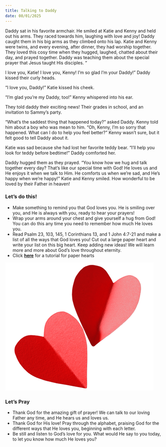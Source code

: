 ```yaml
---
title: Talking to Daddy
date: 08/01/2025
---
```


Daddy sat in his favorite armchair. He smiled at Katie and Kenny and held out his arms. They raced towards him, laughing with love and joy! Daddy caught them in his big arms as they climbed onto his lap. Katie and Kenny were twins, and every evening, after dinner, they had worship together. They loved this cosy time when they hugged, laughed, chatted about their day, and prayed together. Daddy was teaching them about the special prayer that Jesus taught His disciples. “

I love you, Katie! I love you, Kenny! I’m so glad I’m your Daddy!” Daddy kissed their curly heads.

“I love you, Daddy!” Katie kissed his cheek.

“I’m glad you’re my Daddy, too!” Kenny whispered into his ear.

They told daddy their exciting news! Their grades in school, and an invitation to Sammy’s party.

“What’s the saddest thing that happened today?” asked Daddy. Kenny told him about a boy who was mean to him. “Oh, Kenny, I’m so sorry that happened. What can I do to help you feel better?” Kenny wasn’t sure, but it felt good to tell Daddy about it.

Katie was sad because she had lost her favorite teddy bear. “I’ll help you look for teddy before bedtime!” Daddy comforted her.

Daddy hugged them as they prayed. “You know how we hug and talk together every day? That’s like our special time with God! He loves us and He enjoys it when we talk to Him. He comforts us when we’re sad, and He’s happy when we’re happy!” Katie and Kenny smiled. How wonderful to be loved by their Father in heaven!

### Let’s do this!

- Make something to remind you that God loves you. He is smiling over you, and He is always with you, ready to hear your prayers!
- Wrap your arms around your chest and give yourself a hug from God! You can do this any time you need to remember how much He loves you.
- Read Psalm 23, 103, 145, 1 Corinthians 13, and 1 John 4:7-21 and make a list of all the ways that God loves you! Cut out a large paper heart and write your list on this big heart. Keep adding new ideas! We will learn more and more about God’s love throughout eternity.
- Click [**here**](https://artfulparent.com/how-to-cut-out-hearts/) for a tutorial for paper hearts

![Paper Heart Craft](image.png)

### Let’s Pray

- Thank God for the amazing gift of prayer! We can talk to our loving Father any time, and He hears us and loves us.
- Thank God for His love! Pray through the alphabet, praising God for the different ways that He loves you, beginning with each letter.
- Be still and listen to God’s love for you. What would He say to you today, to let you know how much He loves you?